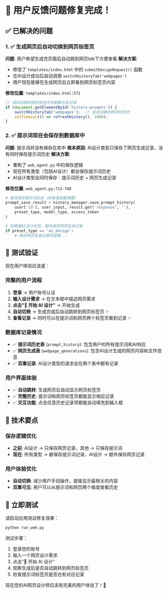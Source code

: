 # 🎉 用户反馈问题修复完成！

## ✅ 已解决的问题

### 1. ✅ 生成网页后自动切换到网页标签页
**问题**: 用户希望生成完页面后自动跳到网页tab下方便查看
**解决方案**: 
- 修改了 `templates/index.html` 中的 `submitDesignRequest()` 函数
- 在AI设计成功后自动调用 `switchHistoryTab('webpages')`
- 用户现在能够在生成网页后立即看到网页标签页内容

**修改位置**: `templates/index.html:571`
```javascript
// 自动切换到网页标签页并刷新历史记录
if (document.getElementById('history-prompts')) {
    switchHistoryTab('webpages');  // 自动切换到网页标签页
    setTimeout(() => refreshHistory(), 1000);
}
```

### 2. ✅ 提示词现在会保存到数据库中
**问题**: 提示词并没有保存在库中
**根本原因**: AI设计类型只保存了网页生成记录，没有同时保存提示词历史
**解决方案**:
- 重构了 `web_agent.py` 中的保存逻辑
- 现在所有类型（包括AI设计）都会保存提示词历史
- AI设计类型会同时保存：提示词历史 + 网页生成记录

**修改位置**: `web_agent.py:713-748`
```python
# 首先保存提示词历史（所有类型都需要）
prompt_save_result = history_manager.save_prompt_history(
    user['id'], user_input, result.get('response', ''), 
    preset_type, model_type, access_token
)

# 如果是AI设计任务，额外保存网页生成记录
if preset_type == 'ai_design':
    # 保存网页生成记录的逻辑...
```

## 🧪 测试验证

现在用户体验应该是：

### 完整的用户流程
1. **登录** → 用户账号认证
2. **输入设计需求** → 在文本框中描述网页需求
3. **点击"🚀 开始 AI 设计"** → 开始生成
4. **自动切换** → 生成完成后自动跳转到网页标签页 ✨
5. **查看记录** → 同时可以在提示词和网页两个标签页看到记录 ✨

### 数据库记录情况
- ✅ **提示词历史表** (`prompt_history`): 包含用户的所有提示词和AI响应
- ✅ **网页生成表** (`webpage_generations`): 包含AI设计生成的网页内容和文件信息
- ✅ **双重记录**: AI设计类型的请求会在两个表中都有记录

### 用户界面体验
- ✅ **自动跳转**: 生成网页后自动显示网页标签页
- ✅ **完整历史**: 提示词和网页标签页都能显示相应记录
- ✅ **交互功能**: 点击任意历史记录项都能自动填充到输入框

## 🎯 技术要点

### 保存逻辑优化
- **之前**: AI设计 → 只保存网页记录，其他 → 只保存提示词
- **现在**: 所有类型 → 都保存提示词记录，AI设计 → 额外保存网页记录

### 用户体验优化
- **自动切换**: 减少用户手动操作，直接显示最相关的内容
- **双重可见**: 用户可以从提示词和网页两个维度查看历史

## 🚀 立即测试

请启动应用测试修复效果：

```bash
python run_web.py
```

测试步骤：
1. 登录您的账号
2. 输入一个网页设计需求
3. 点击"🚀 开始 AI 设计"
4. 观察生成后是否自动跳转到网页标签页
5. 检查提示词标签页是否也有对应记录

现在您的AI网页设计师应该有完美的用户体验了！🎊 